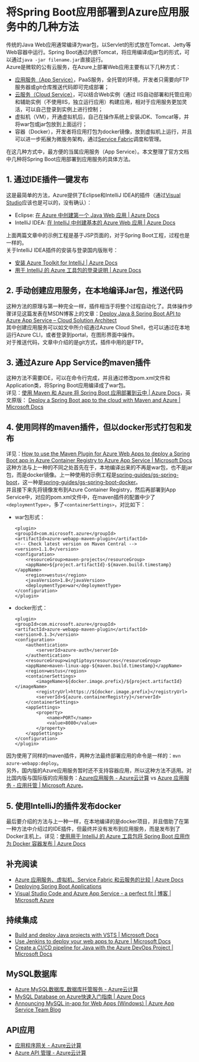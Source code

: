 # 将Spring Boot应用部署到Azure应用服务中的几种方法
传统的Java Web应用通常编译为war包，以Servlet的形式放在Tomcat、Jetty等Web容器中运行。Spring Boot通过内嵌Tomcat，将应用编译成jar包的形式，可以通过`java -jar filename.jar`直接运行。  
Azure是微软的公有云服务，在Azure上部署Web应用主要有以下几种方式：
* [应用服务（App Service）](https://docs.azure.cn/zh-cn/app-service/)，PaaS服务，全托管的环境，开发者只需要向FTP服务器或git仓库推送代码即可完成部署；
* [云服务（Cloud Service）](https://docs.azure.cn/zh-cn/cloud-services/)，可以结合Web实例（通过 IIS自动部署和托管应用）和辅助实例（不使用IIS，独立运行应用）构建应用，相对于应用服务更加灵活，可以自己登录到实例上进行控制；
* 虚拟机（VM），开通虚拟机后，自己在操作系统上安装JDK、Tomcat等，并将war包或jar包放到上面运行；
* 容器（Docker），开发者将应用打包为docker镜像，放到虚拟机上运行，并且可以进一步拓展为微服务架构，通过[Service Fabric](https://docs.azure.cn/zh-cn/service-fabric/)调度和管理。

在这几种方式中，最方便的当属应用服务（App Service）。本文整理了官方文档中几种将Spring Boot应用部署到应用服务的具体方法。  
## 1. 通过IDE插件一键发布  
这是最简单的方法，Azure提供了Eclipse和IntelliJ IDEA的插件（通过[Visual Studio](https://visualstudio.microsoft.com/zh-hans/vs/features/azure/)应该也是可以的，没有确认）：  
* Eclipse: [在 Azure 中创建第一个 Java Web 应用 | Azure Docs](https://docs.azure.cn/zh-cn/app-service/app-service-web-get-started-java)  
* IntelliJ IDEA: [在 IntelliJ 中创建基本的 Azure Web 应用 | Azure Docs](https://docs.azure.cn/zh-cn/java/intellij/azure-toolkit-for-intellij-create-hello-world-web-app)  

上面两篇文章中的示例工程是基于JSP页面的，对于Spring Boot工程，过程也是一样的。  
关于IntelliJ IDEA插件的安装与登录国内版账号：
* [安装 Azure Toolkit for IntelliJ | Azure Docs](https://docs.azure.cn/zh-cn/java/intellij/azure-toolkit-for-intellij-installation)
* [用于 IntelliJ 的 Azure 工具包的登录说明 | Azure Docs](https://docs.azure.cn/zh-cn/java/intellij/azure-toolkit-for-intellij-sign-in-instructions)
## 2. 手动创建应用服务，在本地编译Jar包，推送代码
这种方法的原理与第一种完全一样，插件相当于将整个过程自动化了。具体操作步骤详见这篇发表在MSDN博客上的文章：[Deploy Java 8 Spring Boot API to Azure App Service – Cloud Solution Architect](https://blogs.msdn.microsoft.com/cloud_solution_architect/2016/11/23/deploy-java-8-spring-boot-api-to-azure-app-service/)  
其中创建应用服务可以如文中所介绍通过Azure Cloud Shell，也可以通过在本地运行Azure CLI，或者登录到portal，在图形界面中操作。  
对于推送代码，文章中介绍的是git方式，插件中用的是FTP。
## 3. 通过Azure App Service的maven插件
这种方法不需要IDE，可以在命令行完成，并且通过修改pom.xml文件和Application类，将Spring Boot应用编译成了war包。  
详见：[使用 Maven 和 Azure 将 Spring Boot 应用部署到云中 | Azure Docs](https://docs.azure.cn/zh-cn/java/spring-framework/deploy-spring-boot-java-app-with-maven-plugin)，英文原版：
[Deploy a Spring Boot app to the cloud with Maven and Azure | Microsoft Docs](https://docs.microsoft.com/en-us/java/azure/spring-framework/deploy-spring-boot-java-app-with-maven-plugin?view=azure-java-stable)
## 4. 使用同样的maven插件，但以docker形式打包和发布
详见：[How to use the Maven Plugin for Azure Web Apps to deploy a Spring Boot app in Azure Container Registry to Azure App Service | Microsoft Docs](https://docs.microsoft.com/en-us/java/azure/spring-framework/deploy-spring-boot-java-app-from-container-registry-using-maven-plugin?view=azure-java-stable#deploy-your-spring-boot-web-app-to-azure)  
这种方法与上一种的不同之处首先在于，本地编译出来的不再是war包，也不是jar包，而是docker镜像。上一种使用的示例工程是[spring-guides/gs-spring-boot](https://github.com/spring-guides/gs-spring-boot)，这一种是[spring-guides/gs-spring-boot-docker](https://github.com/spring-guides/gs-spring-boot-docker)。  
并且接下来先将镜像发布到Azure Container Registry，然后再部署到App Service中，对应的pom.xml文件中，在maven插件的配置中少了`<deploymentType>`，多了`<containerSettings>`，对比如下：
* war包形式：
    ```
    <plugin>
    <groupId>com.microsoft.azure</groupId>
    <artifactId>azure-webapp-maven-plugin</artifactId>
    <!-- Check latest version on Maven Central -->
    <version>1.1.0</version>
    <configuration>
        <resourceGroup>maven-projects</resourceGroup>
        <appName>${project.artifactId}-${maven.build.timestamp}</appName>
        <region>westus</region>
        <javaVersion>1.8</javaVersion>
        <deploymentType>war</deploymentType>
    </configuration>
    </plugin>
    ```
* docker形式：
    ```
    <plugin>
    <groupId>com.microsoft.azure</groupId>
    <artifactId>azure-webapp-maven-plugin</artifactId>
    <version>0.1.3</version>
    <configuration>
        <authentication>
            <serverId>azure-auth</serverId>
        </authentication>
        <resourceGroup>wingtiptoysresources</resourceGroup>
        <appName>maven-linux-app-${maven.build.timestamp}</appName>
        <region>westus</region>
        <containerSettings>
            <imageName>${docker.image.prefix}/${project.artifactId}</imageName>
            <registryUrl>https://${docker.image.prefix}</registryUrl>
            <serverId>${azure.containerRegistry}</serverId>
        </containerSettings>
        <appSettings>
            <property>
                <name>PORT</name>
                <value>8080</value>
            </property>
        </appSettings>
    </configuration>
    </plugin>
    ```
因为使用了同样的maven插件，两种方法最终部署应用的命令是一样的：`mvn azure-webapp:deploy`。  
另外，国内版的Azure应用服务暂时还不支持容器应用，所以这种方法不适用。对比国内版与国际版的应用服务：[Azure应用服务 - Azure云计算](https://www.azure.cn/zh-cn/home/features/app-service/) vs [Azure 应用服务 - 应用托管 | Microsoft Azure](https://azure.microsoft.com/zh-cn/services/app-service/)。
## 5. 使用IntelliJ的插件发布docker
最后要介绍的方法与上一种一样，在本地编译的是docker项目，并且借助了在第一种方法中介绍过的IDE插件，但最终并没有发布到应用服务，而是发布到了Docker主机上。详见：[使用用于 IntelliJ 的 Azure 工具包将 Spring Boot 应用作为 Docker 容器发布 | Azure Docs](https://docs.azure.cn/zh-cn/java/intellij/azure-toolkit-for-intellij-publish-spring-boot-docker-app)
## 补充阅读
* [Azure 应用服务、虚拟机、Service Fabric 和云服务的比较 | Azure Docs](https://docs.azure.cn/zh-cn/app-service/choose-web-site-cloud-service-vm)
* [Deploying Spring Boot Applications](https://spring.io/blog/2014/03/07/deploying-spring-boot-applications)
* [Visual Studio Code and Azure App Service - a perfect fit | 博客 | Microsoft Azure](https://azure.microsoft.com/zh-cn/blog/visual-studio-code-and-azure-app-service-a-perfect-fit/)
## 持续集成
* [Build and deploy Java projects with VSTS | Microsoft Docs](https://docs.microsoft.com/en-us/vsts/java/?view=vsts)
* [Use Jenkins to deploy your web apps to Azure | Microsoft Docs](https://docs.microsoft.com/en-us/azure/jenkins/java-deploy-webapp-tutorial)
* [Create a CI/CD pipeline for Java with the Azure DevOps Project | Microsoft Docs](https://docs.microsoft.com/en-us/azure/devops-project/azure-devops-project-java)
## MySQL数据库
* [Azure MySQL数据库_数据库托管服务 - Azure云计算](https://www.azure.cn/zh-cn/home/features/mysql/)
* [MySQL Database on Azure快速入门指南 | Azure Docs](https://docs.azure.cn/zh-cn/mysql/mysql-database-get-started#step1)
* [Announcing MySQL in-app for Web Apps (Windows) | Azure App Service Team Blog](https://blogs.msdn.microsoft.com/appserviceteam/2016/08/18/announcing-mysql-in-app-preview-for-web-apps/)
## API应用
* [应用程序网关 - Azure云计算](https://www.azure.cn/zh-cn/home/features/application-gateway/)
* [Azure API 管理 - Azure云计算](https://www.azure.cn/zh-cn/home/features/api-management/)
